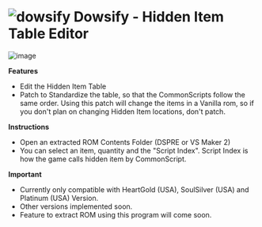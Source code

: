 # ![dowsify](https://github.com/user-attachments/assets/c18d5178-f9ce-451c-b212-34f7d5893959) Dowsify - Hidden Item Table Editor
![image](https://github.com/user-attachments/assets/491eeb01-5b26-4036-86e7-7b675a2ae8a0)


**Features**
- Edit the Hidden Item Table
- Patch to Standardize the table, so that the CommonScripts follow the same order.
Using this patch will change the items in a Vanilla rom, so if you don't plan on changing Hidden Item locations, don't patch.

**Instructions**
- Open an extracted ROM Contents Folder (DSPRE or VS Maker 2)
- You can select an item, quantity and the "Script Index". Script Index is how the game calls hidden item by CommonScript.

**Important**
- Currently only compatible with HeartGold (USA), SoulSilver (USA) and Platinum (USA) Version.
- Other versions implemented soon.
- Feature to extract ROM using this program will come soon.
